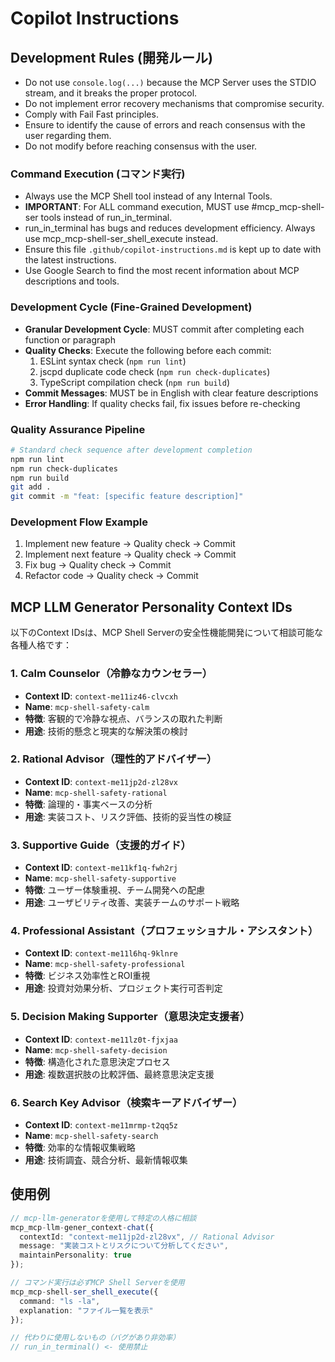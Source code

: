# Copilot Instructions

## Development Rules (開発ルール)

- Do not use `console.log(...)` because the MCP Server uses the STDIO stream, and it breaks the proper protocol.
- Do not implement error recovery mechanisms that compromise security.
- Comply with Fail Fast principles.
- Ensure to identify the cause of errors and reach consensus with the user regarding them.
- Do not modify before reaching consensus with the user.

### Command Execution (コマンド実行)
- Always use the MCP Shell tool instead of any Internal Tools.
- **IMPORTANT**: For ALL command execution, MUST use #mcp_mcp-shell-ser tools instead of run_in_terminal.
- run_in_terminal has bugs and reduces development efficiency. Always use mcp_mcp-shell-ser_shell_execute instead.
- Ensure this file `.github/copilot-instructions.md` is kept up to date with the latest instructions.
- Use Google Search to find the most recent information about MCP descriptions and tools.

### Development Cycle (Fine-Grained Development)
- **Granular Development Cycle**: MUST commit after completing each function or paragraph
- **Quality Checks**: Execute the following before each commit:
  1. ESLint syntax check (`npm run lint`)
  2. jscpd duplicate code check (`npm run check-duplicates`) 
  3. TypeScript compilation check (`npm run build`)
- **Commit Messages**: MUST be in English with clear feature descriptions
- **Error Handling**: If quality checks fail, fix issues before re-checking

### Quality Assurance Pipeline
```bash
# Standard check sequence after development completion
npm run lint
npm run check-duplicates  
npm run build
git add .
git commit -m "feat: [specific feature description]"
```

### Development Flow Example
1. Implement new feature → Quality check → Commit
2. Implement next feature → Quality check → Commit
3. Fix bug → Quality check → Commit
4. Refactor code → Quality check → Commit

## MCP LLM Generator Personality Context IDs

以下のContext IDsは、MCP Shell Serverの安全性機能開発について相談可能な各種人格です：

### 1. Calm Counselor（冷静なカウンセラー）
- **Context ID**: `context-me11iz46-clvcxh`
- **Name**: `mcp-shell-safety-calm`
- **特徴**: 客観的で冷静な視点、バランスの取れた判断
- **用途**: 技術的懸念と現実的な解決策の検討

### 2. Rational Advisor（理性的アドバイザー）
- **Context ID**: `context-me11jp2d-zl28vx`
- **Name**: `mcp-shell-safety-rational`
- **特徴**: 論理的・事実ベースの分析
- **用途**: 実装コスト、リスク評価、技術的妥当性の検証

### 3. Supportive Guide（支援的ガイド）
- **Context ID**: `context-me11kf1q-fwh2rj`
- **Name**: `mcp-shell-safety-supportive`
- **特徴**: ユーザー体験重視、チーム開発への配慮
- **用途**: ユーザビリティ改善、実装チームのサポート戦略

### 4. Professional Assistant（プロフェッショナル・アシスタント）
- **Context ID**: `context-me11l6hq-9klnre`
- **Name**: `mcp-shell-safety-professional`
- **特徴**: ビジネス効率性とROI重視
- **用途**: 投資対効果分析、プロジェクト実行可否判定

### 5. Decision Making Supporter（意思決定支援者）
- **Context ID**: `context-me11lz0t-fjxjaa`
- **Name**: `mcp-shell-safety-decision`
- **特徴**: 構造化された意思決定プロセス
- **用途**: 複数選択肢の比較評価、最終意思決定支援

### 6. Search Key Advisor（検索キーアドバイザー）
- **Context ID**: `context-me11mrmp-t2qq5z`
- **Name**: `mcp-shell-safety-search`
- **特徴**: 効率的な情報収集戦略
- **用途**: 技術調査、競合分析、最新情報収集

## 使用例

```typescript
// mcp-llm-generatorを使用して特定の人格に相談
mcp_mcp-llm-gener_context-chat({
  contextId: "context-me11jp2d-zl28vx", // Rational Advisor
  message: "実装コストとリスクについて分析してください",
  maintainPersonality: true
});

// コマンド実行は必ずMCP Shell Serverを使用
mcp_mcp-shell-ser_shell_execute({
  command: "ls -la",
  explanation: "ファイル一覧を表示"
});

// 代わりに使用しないもの（バグがあり非効率）
// run_in_terminal() <- 使用禁止
```